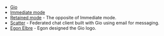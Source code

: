 - [Gio](https://gioui.org/)
- [Immediate mode](https://en.wikipedia.org/wiki/Immediate_mode_(computer_graphics))
- [Retained mode](https://en.wikipedia.org/wiki/Retained_mode) - The opposite of Immediate mode.
- [Scatter](https://scatter.im/) - Federated chat client built with Gio using email for messaging.
- [Egon Elbre](https://twitter.com/egonelbre) - Egon designed the Gio logo.
